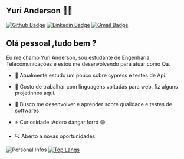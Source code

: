 ## Yuri Anderson 👨‍💻

[![Github Badge](https://img.shields.io/badge/-Github-000?style=flat-square&logo=Github&logoColor=white&link=https://github.com/yurilobo
)](https://github.com/yurilobo)
[![Linkedin Badge](https://img.shields.io/badge/-LinkedIn-blue?style=flat-square&logo=Linkedin&logoColor=white&link=https://www.linkedin.com/in/yuri-anderson-lobo/)](https://www.linkedin.com/in/yuri-anderson-lobo/)
[![Gmail Badge](https://img.shields.io/badge/-Gmail-c14438?style=flat-square&logo=Gmail&logoColor=white&link=mailto:yuri.anderson.lobo@gmail.com)](mailto:yuri.anderson.lobo@gmail.com)

## Olá pessoal ,tudo bem ?

Eu me chamo Yuri Anderson, sou estudante de Engenharia Telecomunicações e estou me desenvolvendo para atuar como Qa.


- 🌱 Atualmente estudo um pouco sobre cypress e testes de Api.
- 📰 Gosto de trabalhar com linguagens voltadas para web, fiz alguns projetinhos aqui.
- 📡 Busco me desenvolver e aprender sobre qualidade e testes de softwares.
- ⚡ Curiosidade :Adoro dançar forró 😄

- 🔍 Aberto a novas oportunidades.


![Personal Infos](https://github-readme-stats.vercel.app/api?username=yurilobo&show_icons=true&count_private=true&show_icons=true&icon_color=000505&title_color=000505&text_color=000505&hide_border=true)
[![Top Langs](https://github-readme-stats.vercel.app/api/top-langs/?username=yurilobo&hide=html,css&layout=compact&count_private=true&title_color=453DB8&hide_border=true)](https://github.com/eduardosbcabral)
